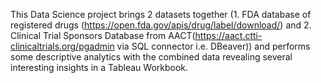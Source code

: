 This Data Science project brings 2 datasets together (1. FDA database of registered drugs (https://open.fda.gov/apis/drug/label/download/) and 2. Clinical Trial Sponsors Database from AACT(https://aact.ctti-clinicaltrials.org/pgadmin via SQL connector i.e. DBeaver)) and performs some descriptive analytics with the combined data revealing several interesting insights in a Tableau Workbook.

